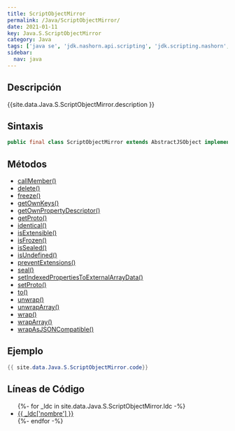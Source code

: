 ```yaml
---
title: ScriptObjectMirror
permalink: /Java/ScriptObjectMirror/
date: 2021-01-11
key: Java.S.ScriptObjectMirror
category: Java
tags: ['java se', 'jdk.nashorn.api.scripting', 'jdk.scripting.nashorn', 'clase java', 'Java 1.8']
sidebar: 
  nav: java
---
```


## Descripción
{{site.data.Java.S.ScriptObjectMirror.description }}

## Sintaxis
~~~java
public final class ScriptObjectMirror extends AbstractJSObject implements Bindings
~~~

## Métodos
* [callMember()](/Java/ScriptObjectMirror/callMember)
* [delete()](/Java/ScriptObjectMirror/delete)
* [freeze()](/Java/ScriptObjectMirror/freeze)
* [getOwnKeys()](/Java/ScriptObjectMirror/getOwnKeys)
* [getOwnPropertyDescriptor()](/Java/ScriptObjectMirror/getOwnPropertyDescriptor)
* [getProto()](/Java/ScriptObjectMirror/getProto)
* [identical()](/Java/ScriptObjectMirror/identical)
* [isExtensible()](/Java/ScriptObjectMirror/isExtensible)
* [isFrozen()](/Java/ScriptObjectMirror/isFrozen)
* [isSealed()](/Java/ScriptObjectMirror/isSealed)
* [isUndefined()](/Java/ScriptObjectMirror/isUndefined)
* [preventExtensions()](/Java/ScriptObjectMirror/preventExtensions)
* [seal()](/Java/ScriptObjectMirror/seal)
* [setIndexedPropertiesToExternalArrayData()](/Java/ScriptObjectMirror/setIndexedPropertiesToExternalArrayData)
* [setProto()](/Java/ScriptObjectMirror/setProto)
* [to()](/Java/ScriptObjectMirror/to)
* [unwrap()](/Java/ScriptObjectMirror/unwrap)
* [unwrapArray()](/Java/ScriptObjectMirror/unwrapArray)
* [wrap()](/Java/ScriptObjectMirror/wrap)
* [wrapArray()](/Java/ScriptObjectMirror/wrapArray)
* [wrapAsJSONCompatible()](/Java/ScriptObjectMirror/wrapAsJSONCompatible)

## Ejemplo
~~~java
{{ site.data.Java.S.ScriptObjectMirror.code}}
~~~

## Líneas de Código
<ul>
{%- for _ldc in site.data.Java.S.ScriptObjectMirror.ldc -%}
   <li>
       <a href="{{_ldc['url'] }}">{{ _ldc['nombre'] }}</a>
   </li>
{%- endfor -%}
</ul>
